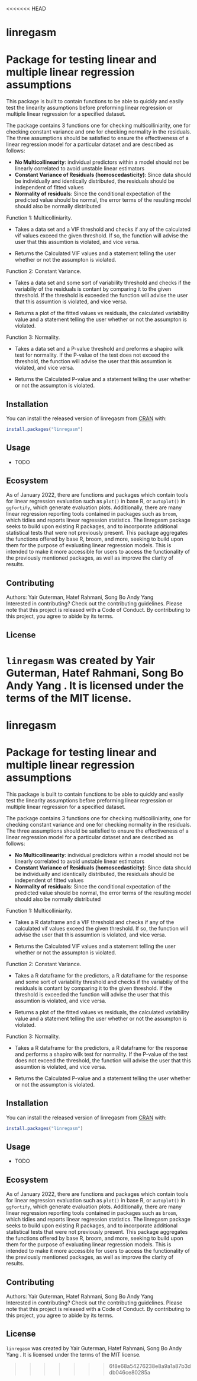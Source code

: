 <<<<<<< HEAD

<!-- README.md is generated from README.Rmd. Please edit that file -->

# linregasm

# Package for testing linear and multiple linear regression assumptions

This package is built to contain functions to be able to quickly and
easily test the linearity assumptions before preforming linear
regression or multiple linear regression for a specified dataset.

The package contains 3 functions one for checking multicolliniarity, one
for checking constant variance and one for checking normality in the
residuals. The three assumptions should be satisfied to ensure the
effectiveness of a linear regression model for a particular dataset and
are described as follows:

-   **No Multicollinearity**: individual predictors within a model
    should not be linearly correlated to avoid unstable linear
    estimators
-   **Constant Variance of Residuals (homoscedasticity)**: Since data
    should be individually and identically distributed, the residuals
    should be independent of fitted values
-   **Normality of residuals**: Since the conditional expectation of the
    predicted value should be normal, the error terms of the resulting
    model should also be normally distributed

Function 1: Multicolliniarity.

-   Takes a data set and a VIF threshold and checks if any of the
    calculated vif values exceed the given threshold. If so, the
    function will advise the user that this assumtion is violated, and
    vice versa.

-   Returns the Calculated VIF values and a statement telling the user
    whether or not the assumpton is violated.

Function 2: Constant Variance.

-   Takes a data set and some sort of variability threshold and checks
    if the variabiliy of the residuals is contant by comparing it to the
    given threshold. If the threshold is exceeded the function will
    advise the user that this assumtion is violated, and vice versa.

-   Returns a plot of the fitted values vs residuals, the calculated
    variability value and a statement telling the user whether or not
    the assumpton is violated.

Function 3: Normality.

-   Takes a data set and a P-value threshold and preforms a shapiro wilk
    test for normality. If the P-value of the test does not exceed the
    threshold, the function will advise the user that this assumtion is
    violated, and vice versa.

-   Returns the Calculated P-value and a statement telling the user
    whether or not the assumpton is violated.

## Installation

You can install the released version of linregasm from
[CRAN](https://CRAN.R-project.org) with:

``` r
install.packages("linregasm")
```

## Usage

-   TODO

## Ecosystem

As of January 2022, there are functions and packages which contain tools
for linear regression evaluation such as `plot()` in base R, or
`autoplot()` in `ggfortify`, which generate evaluation plots.
Additionally, there are many linear regression reporting tools contained
in packages such as `broom`, which tidies and reports linear regression
statistics. The linregasm package seeks to build upon existing R
packages, and to incorporate additional statistical tests that were not
previously present. This package aggregates the functions offered by
base R, broom, and more, seeking to build upon them for the purpose of
evaluating linear regression models. This is intended to make it more
accessible for users to access the functionality of the previously
mentioned packages, as well as improve the clarity of results.

## Contributing

Authors: Yair Guterman, Hatef Rahmani, Song Bo Andy Yang  
Interested in contributing? Check out the contributing guidelines.
Please note that this project is released with a Code of Conduct. By
contributing to this project, you agree to abide by its terms.

## License

`linregasm` was created by Yair Guterman, Hatef Rahmani, Song Bo Andy
Yang . It is licensed under the terms of the MIT license.
=======

<!-- README.md is generated from README.Rmd. Please edit that file -->

# linregasm

# Package for testing linear and multiple linear regression assumptions

This package is built to contain functions to be able to quickly and
easily test the linearity assumptions before preforming linear
regression or multiple linear regression for a specified dataset.

The package contains 3 functions one for checking multicolliniarity, one
for checking constant variance and one for checking normality in the
residuals. The three assumptions should be satisfied to ensure the
effectiveness of a linear regression model for a particular dataset and
are described as follows:

-   **No Multicollinearity**: individual predictors within a model
    should not be linearly correlated to avoid unstable linear
    estimators
-   **Constant Variance of Residuals (homoscedasticity)**: Since data
    should be individually and identically distributed, the residuals
    should be independent of fitted values
-   **Normality of residuals**: Since the conditional expectation of the
    predicted value should be normal, the error terms of the resulting
    model should also be normally distributed

Function 1: Multicolliniarity.

-   Takes a R dataframe and a VIF threshold and checks if any of the
    calculated vif values exceed the given threshold. If so, the
    function will advise the user that this assumtion is violated, and
    vice versa.

-   Returns the Calculated VIF values and a statement telling the user
    whether or not the assumpton is violated.

Function 2: Constant Variance.

-   Takes a R dataframe for the predictors, a R dataframe for the
    response and some sort of variability threshold and checks if the
    variabiliy of the residuals is contant by comparing it to the given
    threshold. If the threshold is exceeded the function will advise the
    user that this assumtion is violated, and vice versa.

-   Returns a plot of the fitted values vs residuals, the calculated
    variability value and a statement telling the user whether or not
    the assumpton is violated.

Function 3: Normality.

-   Takes a R dataframe for the predictors, a R dataframe for the
    response and performs a shapiro wilk test for normality. If the
    P-value of the test does not exceed the threshold, the function will
    advise the user that this assumtion is violated, and vice versa.

-   Returns the Calculated P-value and a statement telling the user
    whether or not the assumpton is violated.

## Installation

You can install the released version of linregasm from
[CRAN](https://CRAN.R-project.org) with:

``` r
install.packages("linregasm")
```

## Usage

-   TODO

## Ecosystem

As of January 2022, there are functions and packages which contain tools
for linear regression evaluation such as `plot()` in base R, or
`autoplot()` in `ggfortify`, which generate evaluation plots.
Additionally, there are many linear regression reporting tools contained
in packages such as `broom`, which tidies and reports linear regression
statistics. The linregasm package seeks to build upon existing R
packages, and to incorporate additional statistical tests that were not
previously present. This package aggregates the functions offered by
base R, broom, and more, seeking to build upon them for the purpose of
evaluating linear regression models. This is intended to make it more
accessible for users to access the functionality of the previously
mentioned packages, as well as improve the clarity of results.

## Contributing

Authors: Yair Guterman, Hatef Rahmani, Song Bo Andy Yang  
Interested in contributing? Check out the contributing guidelines.
Please note that this project is released with a Code of Conduct. By
contributing to this project, you agree to abide by its terms.

## License

`linregasm` was created by Yair Guterman, Hatef Rahmani, Song Bo Andy
Yang . It is licensed under the terms of the MIT license.
>>>>>>> 6f8e68a54276238e8a9a1a87b3ddb046ce80285a
